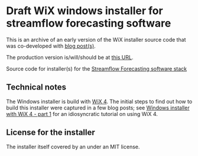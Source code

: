 # Draft WiX windows installer for streamflow forecasting software

This is an archive of an early version of the WiX installer source code that was co-developed with [blog post(s)](https://jmp75.github.io/work-blog/posts/20230315-windows-installer-wix/).

The production version is/will/should be at [this URL](https://github.com/csiro-hydroinformatics/sf-installer).

Source code for installer(s) for the [Streamflow Forecasting software stack](https://csiro-hydroinformatics.github.io/streamflow-forecasting-tools-onboard/)

## Technical notes

The Windows installer is build with [WiX 4](https://wixtoolset.org/). The initial steps to find out how to build this installer were captured in a few blog posts; see [Windows installer with WiX 4 - part 1](https://jmp75.github.io/work-blog/posts/20230315-windows-installer-wix) for an idiosyncratic tutorial on using WiX 4.

## License for the installer

The installer itself covered by an under an MIT license.
